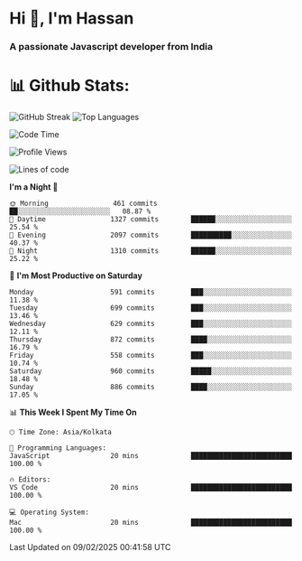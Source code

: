 # Hi 👋, I'm Hassan
### A passionate Javascript developer from India


# 📊 Github Stats:
![GitHub Streak](https://github-readme-streak-stats.herokuapp.com/?user=codeblooded47&theme=dracula&hide_border=false)
![Top Languages](https://github-readme-stats.vercel.app/api/top-langs/?username=codeblooded47&layout=compact&theme=dracula)



<!--START_SECTION:waka-->
![Code Time](http://img.shields.io/badge/Code%20Time-882%20hrs%2058%20mins-blue)

![Profile Views](http://img.shields.io/badge/Profile%20Views-5-blue)

![Lines of code](https://img.shields.io/badge/From%20Hello%20World%20I%27ve%20Written-24.1%20million%20lines%20of%20code-blue)

**I'm a Night 🦉** 

```text
🌞 Morning                461 commits         ██░░░░░░░░░░░░░░░░░░░░░░░   08.87 % 
🌆 Daytime                1327 commits        ██████░░░░░░░░░░░░░░░░░░░   25.54 % 
🌃 Evening                2097 commits        ██████████░░░░░░░░░░░░░░░   40.37 % 
🌙 Night                  1310 commits        ██████░░░░░░░░░░░░░░░░░░░   25.22 % 
```
📅 **I'm Most Productive on Saturday** 

```text
Monday                   591 commits         ███░░░░░░░░░░░░░░░░░░░░░░   11.38 % 
Tuesday                  699 commits         ███░░░░░░░░░░░░░░░░░░░░░░   13.46 % 
Wednesday                629 commits         ███░░░░░░░░░░░░░░░░░░░░░░   12.11 % 
Thursday                 872 commits         ████░░░░░░░░░░░░░░░░░░░░░   16.79 % 
Friday                   558 commits         ███░░░░░░░░░░░░░░░░░░░░░░   10.74 % 
Saturday                 960 commits         █████░░░░░░░░░░░░░░░░░░░░   18.48 % 
Sunday                   886 commits         ████░░░░░░░░░░░░░░░░░░░░░   17.05 % 
```


📊 **This Week I Spent My Time On** 

```text
🕑︎ Time Zone: Asia/Kolkata

💬 Programming Languages: 
JavaScript               20 mins             █████████████████████████   100.00 % 

🔥 Editors: 
VS Code                  20 mins             █████████████████████████   100.00 % 

💻 Operating System: 
Mac                      20 mins             █████████████████████████   100.00 % 
```


 Last Updated on 09/02/2025 00:41:58 UTC
<!--END_SECTION:waka-->

